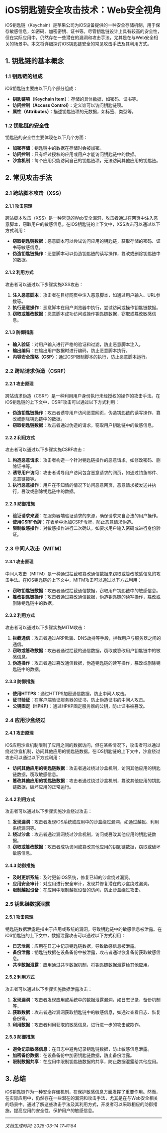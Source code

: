 # iOS钥匙链安全攻击技术：Web安全视角

iOS钥匙链（Keychain）是苹果公司为iOS设备提供的一种安全存储机制，用于保存敏感信息，如密码、加密密钥、证书等。尽管钥匙链设计上具有较高的安全性，但在实际应用中，仍然存在一些潜在的漏洞和攻击手法，尤其是在与Web安全相关的场景中。本文将详细探讨iOS钥匙链安全的常见攻击手法及其利用方式。

## 1. 钥匙链的基本概念

### 1.1 钥匙链的组成
iOS钥匙链主要由以下几个部分组成：
- **钥匙链项（Keychain Item）**：存储的具体数据，如密码、证书等。
- **访问控制（Access Control）**：定义谁可以访问钥匙链项。
- **属性（Attributes）**：描述钥匙链项的元数据，如标签、类型等。

### 1.2 钥匙链的安全性
钥匙链的安全性主要体现在以下几个方面：
- **加密存储**：钥匙链中的数据在存储时会被加密。
- **访问控制**：只有经过授权的应用或用户才能访问钥匙链中的数据。
- **沙盒机制**：每个应用只能访问自己的钥匙链项，无法访问其他应用的钥匙链。

## 2. 常见攻击手法

### 2.1 跨站脚本攻击（XSS）

#### 2.1.1 攻击原理
跨站脚本攻击（XSS）是一种常见的Web安全漏洞，攻击者通过在网页中注入恶意脚本，窃取用户的敏感信息。在iOS钥匙链的上下文中，XSS攻击可以通过以下方式利用：
- **窃取钥匙链数据**：恶意脚本可以尝试访问应用的钥匙链，获取存储的密码、证书等敏感信息。
- **伪造钥匙链操作**：恶意脚本可以伪造钥匙链的读写操作，篡改或删除钥匙链中的数据。

#### 2.1.2 利用方式
攻击者可以通过以下步骤实施XSS攻击：
1. **注入恶意脚本**：攻击者在目标网页中注入恶意脚本，如通过用户输入、URL参数等。
2. **执行恶意操作**：恶意脚本在用户浏览器中执行，尝试访问或操作钥匙链数据。
3. **窃取或篡改数据**：恶意脚本成功访问或操作钥匙链数据，窃取或篡改敏感信息。

#### 2.1.3 防御措施
- **输入验证**：对用户输入进行严格的验证和过滤，防止恶意脚本注入。
- **输出编码**：在输出用户数据时进行编码，防止恶意脚本执行。
- **内容安全策略（CSP）**：通过CSP限制脚本的执行，防止恶意脚本运行。

### 2.2 跨站请求伪造（CSRF）

#### 2.2.1 攻击原理
跨站请求伪造（CSRF）是一种利用用户身份执行未经授权的操作的攻击手法。在iOS钥匙链的上下文中，CSRF攻击可以通过以下方式利用：
- **伪造钥匙链操作**：攻击者诱导用户访问恶意网页，伪造钥匙链的读写操作，篡改或删除钥匙链中的数据。
- **窃取钥匙链数据**：攻击者通过伪造的请求，窃取用户钥匙链中的敏感信息。

#### 2.2.2 利用方式
攻击者可以通过以下步骤实施CSRF攻击：
1. **构造恶意请求**：攻击者构造一个针对钥匙链操作的恶意请求，如修改密码、删除证书等。
2. **诱导用户访问**：攻击者诱导用户访问包含恶意请求的网页，如通过钓鱼邮件、恶意链接等。
3. **执行恶意操作**：用户在不知情的情况下访问恶意网页，恶意请求被发送并执行，篡改或删除钥匙链中的数据。

#### 2.2.3 防御措施
- **验证请求来源**：在服务器端验证请求的来源，确保请求来自合法的用户操作。
- **使用CSRF令牌**：在表单中添加CSRF令牌，防止恶意请求伪造。
- **限制敏感操作**：对敏感操作进行二次确认，如要求用户输入密码或进行身份验证。

### 2.3 中间人攻击（MITM）

#### 2.3.1 攻击原理
中间人攻击（MITM）是一种通过拦截和篡改通信数据来窃取或篡改敏感信息的攻击手法。在iOS钥匙链的上下文中，MITM攻击可以通过以下方式利用：
- **窃取钥匙链数据**：攻击者通过拦截通信数据，窃取用户钥匙链中的敏感信息。
- **篡改钥匙链操作**：攻击者通过篡改通信数据，伪造钥匙链的读写操作，篡改或删除钥匙链中的数据。

#### 2.3.2 利用方式
攻击者可以通过以下步骤实施MITM攻击：
1. **拦截通信**：攻击者通过ARP欺骗、DNS劫持等手段，拦截用户与服务器之间的通信。
2. **窃取或篡改数据**：攻击者通过拦截的通信数据，窃取或篡改用户钥匙链中的敏感信息。
3. **伪造操作**：攻击者通过篡改通信数据，伪造钥匙链的读写操作，篡改或删除钥匙链中的数据。

#### 2.3.3 防御措施
- **使用HTTPS**：通过HTTPS加密通信数据，防止中间人攻击。
- **证书验证**：在客户端验证服务器的证书，防止伪造证书的中间人攻击。
- **公钥固定（HPKP）**：通过HPKP固定服务器的公钥，防止证书被篡改。

### 2.4 应用沙盒绕过

#### 2.4.1 攻击原理
iOS应用沙盒机制限制了应用之间的数据访问，但在某些情况下，攻击者可以通过绕过沙盒机制，访问其他应用的钥匙链数据。在iOS钥匙链的上下文中，沙盒绕过攻击可以通过以下方式利用：
- **访问其他应用的钥匙链数据**：攻击者通过绕过沙盒机制，访问其他应用的钥匙链数据，窃取敏感信息。
- **篡改其他应用的钥匙链数据**：攻击者通过绕过沙盒机制，篡改其他应用的钥匙链数据，破坏应用的正常运行。

#### 2.4.2 利用方式
攻击者可以通过以下步骤实施沙盒绕过攻击：
1. **发现漏洞**：攻击者发现iOS系统或应用中的沙盒绕过漏洞，如通过越狱、利用系统漏洞等。
2. **绕过沙盒**：攻击者通过漏洞绕过沙盒机制，访问或篡改其他应用的钥匙链数据。
3. **窃取或篡改数据**：攻击者成功访问或篡改其他应用的钥匙链数据，窃取或破坏敏感信息。

#### 2.4.3 防御措施
- **及时更新系统**：及时更新iOS系统，修复已知的沙盒绕过漏洞。
- **应用安全审计**：对应用进行安全审计，发现并修复潜在的沙盒绕过漏洞。
- **限制越狱设备**：在应用中限制越狱设备的访问，防止沙盒绕过攻击。

### 2.5 钥匙链数据泄露

#### 2.5.1 攻击原理
钥匙链数据泄露是指由于应用或系统的漏洞，导致钥匙链中的敏感信息被泄露。在iOS钥匙链的上下文中，数据泄露攻击可以通过以下方式利用：
- **日志泄露**：应用在日志中记录钥匙链数据，导致敏感信息被泄露。
- **备份泄露**：钥匙链数据在设备备份中被泄露，攻击者通过恢复备份获取敏感信息。
- **共享数据泄露**：应用通过共享数据机制，将钥匙链数据泄露给其他应用。

#### 2.5.2 利用方式
攻击者可以通过以下步骤实施数据泄露攻击：
1. **发现漏洞**：攻击者发现应用或系统中的数据泄露漏洞，如日志记录、备份机制等。
2. **获取数据**：攻击者通过漏洞获取钥匙链中的敏感信息，如通过查看日志、恢复备份等。
3. **利用数据**：攻击者利用获取的敏感信息，进行进一步的攻击或欺诈。

#### 2.5.3 防御措施
- **避免记录敏感信息**：在日志中避免记录钥匙链数据，防止敏感信息泄露。
- **加密备份数据**：在设备备份中加密钥匙链数据，防止备份泄露。
- **限制数据共享**：在应用中限制钥匙链数据的共享，防止数据泄露给其他应用。

## 3. 总结

iOS钥匙链作为一种安全存储机制，在保护敏感信息方面发挥了重要作用。然而，在实际应用中，仍然存在一些潜在的漏洞和攻击手法，尤其是在与Web安全相关的场景中。通过了解这些攻击手法及其利用方式，开发者可以采取相应的防御措施，提高应用的安全性，保护用户的敏感信息。

---

*文档生成时间: 2025-03-14 17:41:54*



